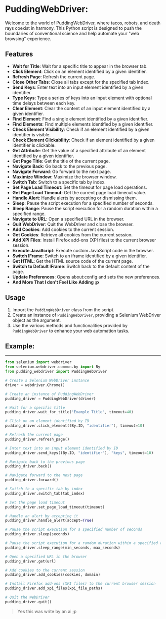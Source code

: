 # PuddingWebDriver:
Welcome to the world of PuddingWebDriver, where tacos, robots, and death rays coexist in harmony. This Python script is designed to push the boundaries of conventional science and help automate your "web browsing" experience.

## Features



- **Wait for Title**: Wait for a specific title to appear in the browser tab.
- **Click Element**: Click on an element identified by a given identifier.
- **Refresh Page**: Refresh the current page.
- **Close Other Tabs**: Close all tabs except for the specified tab index.
- **Send Keys**: Enter text into an input element identified by a given identifier.
- **Type Keys**: Type a series of keys into an input element with optional time delays between each key.
- **Clear Element**: Clear the content of an input element identified by a given identifier.
- **Find Element**: Find a single element identified by a given identifier.
- **Find Elements**: Find multiple elements identified by a given identifier.
- **Check Element Visibility**: Check if an element identified by a given identifier is visible.
- **Check Element Clickability**: Check if an element identified by a given identifier is clickable.
- **Get Attribute**: Get the value of a specified attribute of an element identified by a given identifier.
- **Get Page Title**: Get the title of the current page.
- **Navigate Back**: Go back to the previous page.
- **Navigate Forward**: Go forward to the next page.
- **Maximize Window**: Maximize the browser window.
- **Switch Tab**: Switch to a specific tab by index.
- **Set Page Load Timeout**: Set the timeout for page load operations.
- **Get Page Load Timeout**: Get the current page load timeout value.
- **Handle Alert**: Handle alerts by accepting or dismissing them.
- **Sleep**: Pause the script execution for a specified number of seconds.
- **Sleep Range**: Pause the script execution for a random duration within a specified range.
- **Navigate to URL**: Open a specified URL in the browser.
- **Quit WebDriver**: Quit the WebDriver and close the browser.
- **Add Cookies**: Add cookies to the current session.
- **Get Cookies**: Retrieve all cookies from the current session.
- **Add XPI Files**: Install Firefox add-ons (XPI files) to the current browser session.
- **Execute JavaScript**: Execute custom JavaScript code in the browser.
- **Switch IFrame**: Switch to an iframe identified by a given identifier.
- **Get HTML**: Get the HTML source code of the current page.
- **Switch to Default IFrame**: Switch back to the default content of the page.
- **Update Preferences**: Opens about:config and sets the new preferences.
- **And More That I don't Feel Like Adding ;p**

## Usage


1. Import the `PuddingWebDriver` class from the script.
2. Create an instance of `PuddingWebDriver`, providing a Selenium WebDriver object as the argument.
3. Use the various methods and functionalities provided by `PuddingWebDriver` to enhance your web automation tasks.

## Example:
___

```py
from selenium import webdriver
from selenium.webdriver.common.by import By
from pudding_webdriver import PuddingWebDriver

# Create a Selenium WebDriver instance
driver = webdriver.Chrome()

# Create an instance of PuddingWebDriver
pudding_driver = PuddingWebDriver(driver)

# Wait for a specific title
pudding_driver.wait_for_title("Example Title", timeout=40)

# Click on an element identified by ID
pudding_driver.click_element((By.ID, "identifier"), timeout=10)

# Refresh the current page
pudding_driver.refresh_page()

# Enter text into an input element identified by ID
pudding_driver.send_keys((By.ID, "identifier"), "keys", timeout=10)

# Navigate back to the previous page
pudding_driver.back()

# Navigate forward to the next page
pudding_driver.forward()

# Switch to a specific tab by index
pudding_driver.switch_tab(tab_index)

# Set the page load timeout
pudding_driver.set_page_load_timeout(timeout)

# Handle an alert by accepting it
pudding_driver.handle_alert(accept=True)

# Pause the script execution for a specified number of seconds
pudding_driver.sleep(seconds)

# Pause the script execution for a random duration within a specified range
pudding_driver.sleep_range(min_seconds, max_seconds)

# Open a specified URL in the browser
pudding_driver.get(url)

# Add cookies to the current session
pudding_driver.add_cookies(cookies, domain)

# Install Firefox add-ons (XPI files) to the current browser session
pudding_driver.add_xpi_files(xpi_file_paths)

# Quit the WebDriver
pudding_driver.quit()
```

> Yes this was write by an ai ;p
